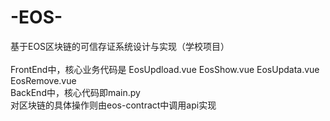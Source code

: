 # -EOS-
基于EOS区块链的可信存证系统设计与实现（学校项目）\
\
FrontEnd中，核心业务代码是 EosUpdload.vue EosShow.vue EosUpdata.vue EosRemove.vue \
BackEnd中，核心代码即main.py \
对区块链的具体操作则由eos-contract中调用api实现 


